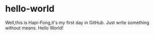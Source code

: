# hello-world
Well,this is Hapi-Fong,it's my first day in GitHub.
Just write something without means.
Hello World!
